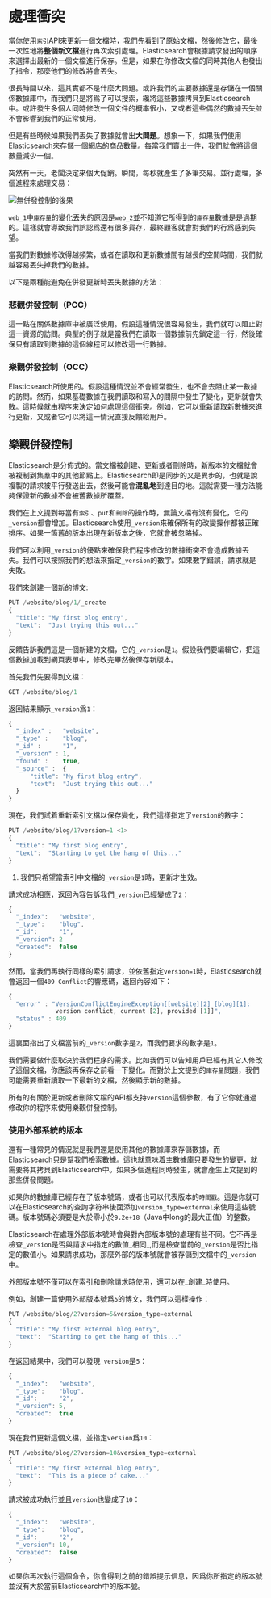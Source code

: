 # 處理衝突

當你使用`索引`API來更新一個文檔時，我們先看到了原始文檔，然後修改它，最後一次性地將**整個新文檔**進行再次索引處理。Elasticsearch會根據請求發出的順序來選擇出最新的一個文檔進行保存。但是，如果在你修改文檔的同時其他人也發出了指令，那麼他們的修改將會丟失。

很長時間以來，這其實都不是什麼大問題。或許我們的主要數據還是存儲在一個關係數據庫中，而我們只是將爲了可以搜索，纔將這些數據拷貝到Elasticsearch中。或許發生多個人同時修改一個文件的概率很小，又或者這些偶然的數據丟失並不會影響到我們的正常使用。

但是有些時候如果我們丟失了數據就會出**大問題**。想象一下，如果我們使用Elasticsearch來存儲一個網店的商品數量。每當我們賣出一件，我們就會將這個數量減少一個。

突然有一天，老闆決定來個大促銷。瞬間，每秒就產生了多筆交易。並行處理，多個進程來處理交易：

![無併發控制的後果](/images/03-01_concurrency.png "無併發控制的後果")

`web_1`中`庫存量`的變化丟失的原因是`web_2`並不知道它所得到的`庫存量`數據是是過期的。這樣就會導致我們誤認爲還有很多貨存，最終顧客就會對我們的行爲感到失望。

當我們對數據修改得越頻繁，或者在讀取和更新數據間有越長的空閒時間，我們就越容易丟失掉我們的數據。

以下是兩種能避免在併發更新時丟失數據的方法：

### 悲觀併發控制（PCC）

這一點在關係數據庫中被廣泛使用。假設這種情況很容易發生，我們就可以阻止對這一資源的訪問。典型的例子就是當我們在讀取一個數據前先鎖定這一行，然後確保只有讀取到數據的這個線程可以修改這一行數據。

### 樂觀併發控制（OCC）

Elasticsearch所使用的。假設這種情況並不會經常發生，也不會去阻止某一數據的訪問。然而，如果基礎數據在我們讀取和寫入的間隔中發生了變化，更新就會失敗。這時候就由程序來決定如何處理這個衝突。例如，它可以重新讀取新數據來進行更新，又或者它可以將這一情況直接反饋給用戶。

## 樂觀併發控制

Elasticsearch是分佈式的。當文檔被創建、更新或者刪除時，新版本的文檔就會被複制到集羣中的其他節點上。Elasticsearch即是同步的又是異步的，也就是說複製的請求被平行發送出去，然後可能會**混亂地**到達目的地。這就需要一種方法能夠保證新的數據不會被舊數據所覆蓋。

我們在上文提到每當有`索引`、`put`和`刪除`的操作時，無論文檔有沒有變化，它的`_version`都會增加。Elasticsearch使用`_version`來確保所有的改變操作都被正確排序。如果一箇舊的版本出現在新版本之後，它就會被忽略掉。

我們可以利用`_version`的優點來確保我們程序修改的數據衝突不會造成數據丟失。我們可以按照我們的想法來指定`_version`的數字。如果數字錯誤，請求就是失敗。

我們來創建一個新的博文:

```js
PUT /website/blog/1/_create
{
  "title": "My first blog entry",
  "text":  "Just trying this out..."
}
```
反饋告訴我們這是一個新建的文檔，它的`_version`是`1`。假設我們要編輯它，把這個數據加載到網頁表單中，修改完畢然後保存新版本。

首先我們先要得到文檔：

```js
GET /website/blog/1
```


返回結果顯示`_version`爲`1`：

```js
{
  "_index" :   "website",
  "_type" :    "blog",
  "_id" :      "1",
  "_version" : 1,
  "found" :    true,
  "_source" :  {
      "title": "My first blog entry",
      "text":  "Just trying this out..."
  }
}
```
現在，我們試着重新索引文檔以保存變化，我們這樣指定了`version`的數字：

```js
PUT /website/blog/1?version=1 <1>
{
  "title": "My first blog entry",
  "text":  "Starting to get the hang of this..."
}
```
1. 我們只希望當索引中文檔的`_version`是`1`時，更新才生效。

請求成功相應，返回內容告訴我們`_version`已經變成了`2`：

```js
{
  "_index":   "website",
  "_type":    "blog",
  "_id":      "1",
  "_version": 2
  "created":  false
}
```
然而，當我們再執行同樣的索引請求，並依舊指定`version=1`時，Elasticsearch就會返回一個`409 Conflict`的響應碼，返回內容如下：

```js
{
  "error" : "VersionConflictEngineException[[website][2] [blog][1]:
             version conflict, current [2], provided [1]]",
  "status" : 409
}
```
這裏面指出了文檔當前的`_version`數字是`2`，而我們要求的數字是`1`。

我們需要做什麼取決於我們程序的需求。比如我們可以告知用戶已經有其它人修改了這個文檔，你應該再保存之前看一下變化。而對於上文提到的`庫存量`問題，我們可能需要重新讀取一下最新的文檔，然後顯示新的數據。

所有的有關於更新或者刪除文檔的API都支持`version`這個參數，有了它你就通過修改你的程序來使用樂觀併發控制。


### 使用外部系統的版本

還有一種常見的情況就是我們還是使用其他的數據庫來存儲數據，而Elasticsearch只是幫我們檢索數據。這也就意味着主數據庫只要發生的變更，就需要將其拷貝到Elasticsearch中。如果多個進程同時發生，就會產生上文提到的那些併發問題。

如果你的數據庫已經存在了版本號碼，或者也可以代表版本的`時間戳`。這是你就可以在Elasticsearch的查詢字符串後面添加`version_type=external`來使用這些號碼。版本號碼必須要是大於零小於`9.2e+18`（Java中long的最大正值）的整數。

Elasticsearch在處理外部版本號時會與對內部版本號的處理有些不同。它不再是檢查`_version`是否與請求中指定的數值_相同_,而是檢查當前的`_version`是否比指定的數值小。如果請求成功，那麼外部的版本號就會被存儲到文檔中的`_version`中。

外部版本號不僅可以在索引和刪除請求時使用，還可以在_創建_時使用。

例如，創建一篇使用外部版本號爲`5`的博文，我們可以這樣操作：


```js
PUT /website/blog/2?version=5&version_type=external
{
  "title": "My first external blog entry",
  "text":  "Starting to get the hang of this..."
}
```

在返回結果中，我們可以發現`_version`是`5`：

```js
{
  "_index":   "website",
  "_type":    "blog",
  "_id":      "2",
  "_version": 5,
  "created":  true
}
```

現在我們更新這個文檔，並指定`version`爲`10`：

```js
PUT /website/blog/2?version=10&version_type=external
{
  "title": "My first external blog entry",
  "text":  "This is a piece of cake..."
}
```

請求被成功執行並且`version`也變成了`10`：

```js
{
  "_index":   "website",
  "_type":    "blog",
  "_id":      "2",
  "_version": 10,
  "created":  false
}
```
如果你再次執行這個命令，你會得到之前的錯誤提示信息，因爲你所指定的版本號並沒有大於當前Elasticsearch中的版本號。
